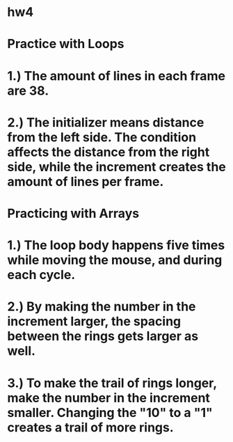# hw4

# Practice with Loops
# 1.) The amount of lines in each frame are 38.
# 2.) The initializer means distance from the left side. The condition affects the distance from the right side, while the increment creates the amount of lines per frame.

# Practicing with Arrays
# 1.) The loop body happens five times while moving the mouse, and during each cycle.
# 2.) By making the number in the increment larger, the spacing between the rings gets larger as well.
# 3.) To make the trail of rings longer, make the number in the increment smaller. Changing the "10" to a "1" creates a trail of more rings.
